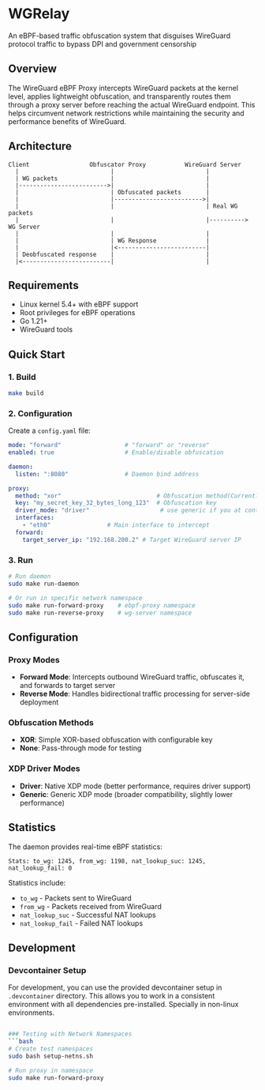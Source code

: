 # WGRelay

An eBPF-based traffic obfuscation system that disguises WireGuard protocol traffic to bypass DPI and government
censorship

## Overview

The WireGuard eBPF Proxy intercepts WireGuard packets at the kernel level, applies lightweight obfuscation, and
transparently routes them through a proxy server before reaching the actual WireGuard endpoint. This helps circumvent
network restrictions while maintaining the security and performance benefits of WireGuard.

## Architecture

```
Client                 Obfuscator Proxy           WireGuard Server
  |                          |                          |
  | WG packets               |                          |
  |------------------------->|                          |
  |                          | Obfuscated packets       |
  |                          |------------------------->|
  |                          |                          | Real WG packets
  |                          |                          |----------> WG Server
  |                          |                          |
  |                          | WG Response              |
  |                          |<-------------------------|
  | Deobfuscated response    |                          |
  |<-------------------------|                          |
```

## Requirements

- Linux kernel 5.4+ with eBPF support
- Root privileges for eBPF operations
- Go 1.21+
- WireGuard tools

## Quick Start

### 1. Build

```bash
make build
```

### 2. Configuration

Create a `config.yaml` file:

```yaml
mode: "forward"                  # "forward" or "reverse"
enabled: true                    # Enable/disable obfuscation

daemon:
  listen: ":8080"                # Daemon bind address

proxy:
  method: "xor"                           # Obfuscation method(Currently only "xor" is supported)
  key: "my_secret_key_32_bytes_long_123"  # Obfuscation key
  driver_mode: "driver"                    # use generic if you at containerized environment
  interfaces:
    - "eth0"                # Main interface to intercept
  forward:
    target_server_ip: "192.168.200.2" # Target WireGuard server IP
```

### 3. Run

```bash
# Run daemon
sudo make run-daemon

# Or run in specific network namespace
sudo make run-forward-proxy    # ebpf-proxy namespace
sudo make run-reverse-proxy    # wg-server namespace
```

## Configuration

### Proxy Modes

- **Forward Mode**: Intercepts outbound WireGuard traffic, obfuscates it, and forwards to target server
- **Reverse Mode**: Handles bidirectional traffic processing for server-side deployment

### Obfuscation Methods

- **XOR**: Simple XOR-based obfuscation with configurable key
- **None**: Pass-through mode for testing

### XDP Driver Modes

- **Driver**: Native XDP mode (better performance, requires driver support)
- **Generic**: Generic XDP mode (broader compatibility, slightly lower performance)

## Statistics

The daemon provides real-time eBPF statistics:

```
Stats: to_wg: 1245, from_wg: 1198, nat_lookup_suc: 1245, nat_lookup_fail: 0
```

Statistics include:

- `to_wg` - Packets sent to WireGuard
- `from_wg` - Packets received from WireGuard
- `nat_lookup_suc` - Successful NAT lookups
- `nat_lookup_fail` - Failed NAT lookups

## Development

### Devcontainer Setup

For development, you can use the provided devcontainer setup in `.devcontainer` directory. This allows you to work in a
consistent environment with all dependencies pre-installed. Specially in non-linux environments.

```bash

### Testing with Network Namespaces
```bash
# Create test namespaces
sudo bash setup-netns.sh

# Run proxy in namespace
sudo make run-forward-proxy
```